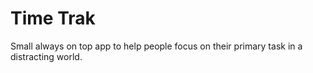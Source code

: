 # Time Trak
Small always on top app to help people focus on their primary task in a distracting world.
